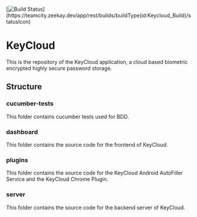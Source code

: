 [![Build Status](https://teamcity.zeekay.dev/app/rest/builds/buildType(id:Keycloud_Build)/statusIcon)](https://teamcity.zeekay.dev/app/rest/builds/buildType(id:Keycloud_Build)/statusIcon)
# KeyCloud
This is the repository of the KeyCloud application, a cloud based biometric encrypted highly secure password storage.

## Structure

### cucumber-tests
This folder contains cucumber tests used for BDD.

### dashboard
This folder contains the source code for the frontend of KeyCloud.

### plugins
This folder contains the source code for the KeyCloud Android AutoFiller Service and the KeyCloud Chrome Plugin.

### server
This folder contains the source code for the backend server of KeyCloud.


